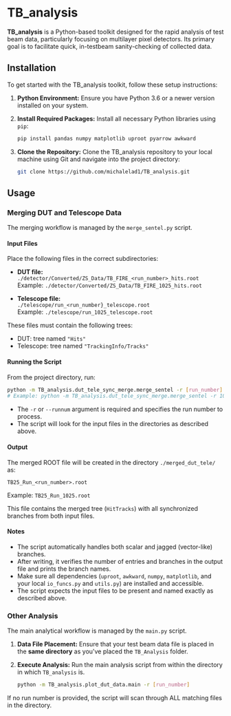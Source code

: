 # TB_analysis

**TB_analysis** is a Python-based toolkit designed for the rapid analysis of test beam data, particularly focusing on multilayer pixel detectors. Its primary goal is to facilitate quick, in-testbeam sanity-checking of collected data.

## Installation

To get started with the TB_analysis toolkit, follow these setup instructions:

1.  **Python Environment:** Ensure you have Python 3.6 or a newer version installed on your system.

2.  **Install Required Packages:** Install all necessary Python libraries using `pip`:

    ```bash
    pip install pandas numpy matplotlib uproot pyarrow awkward
    ```

3.  **Clone the Repository:** Clone the TB_analysis repository to your local machine using Git and navigate into the project directory:

    ```bash
    git clone https://github.com/michalelad1/TB_analysis.git
    ```

## Usage

### Merging DUT and Telescope Data

The merging workflow is managed by the `merge_sentel.py` script.

#### Input Files

Place the following files in the correct subdirectories:

- **DUT file:**  
  `./detector/Converted/ZS_Data/TB_FIRE_<run_number>_hits.root`  
  Example: `./detector/Converted/ZS_Data/TB_FIRE_1025_hits.root`

- **Telescope file:**  
  `./telescope/run_<run_number}_telescope.root`  
  Example: `./telescope/run_1025_telescope.root`

These files must contain the following trees:
- DUT: tree named `"Hits"`
- Telescope: tree named `"TrackingInfo/Tracks"`

#### Running the Script

From the project directory, run:

```bash
python -m TB_analysis.dut_tele_sync_merge.merge_sentel -r [run_number]
# Example: python -m TB_analysis.dut_tele_sync_merge.merge_sentel -r 1025
```

- The `-r` or `--runnum` argument is required and specifies the run number to process.
- The script will look for the input files in the directories as described above.

#### Output

The merged ROOT file will be created in the directory `./merged_dut_tele/` as:

```
TB25_Run_<run_number>.root
```
Example: `TB25_Run_1025.root`

This file contains the merged tree (`HitTracks`) with all synchronized branches from both input files.

#### Notes

- The script automatically handles both scalar and jagged (vector-like) branches.
- After writing, it verifies the number of entries and branches in the output file and prints the branch names.
- Make sure all dependencies (`uproot`, `awkward`, `numpy`, `matplotlib`, and your local `io_funcs.py` and `utils.py`) are installed and accessible.
- The script expects the input files to be present and named exactly as described above.

### Other Analysis

The main analytical workflow is managed by the `main.py` script.

1.  **Data File Placement:** Ensure that your test beam data file is placed in the **same directory** as you've placed the `TB_Analysis` folder.

2.  **Execute Analysis:** Run the main analysis script from within the directory in which `TB_analysis` is.

    ```bash
    python -m TB_analysis.plot_dut_data.main -r [run_number]
    ```

If no run number is provided, the script will scan through ALL matching files in the directory.

